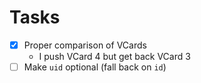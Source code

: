 # Tasks

- [x] Proper comparison of VCards
  - I push VCard 4 but get back VCard 3
- [ ] Make `uid` optional (fall back on `id`)
